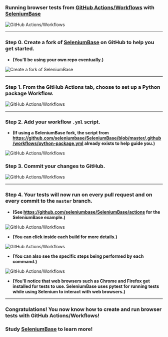 ### Running browser tests from [GitHub Actions/Workflows](https://github.com/seleniumbase/SeleniumBase/actions) with [SeleniumBase](https://github.com/seleniumbase/SeleniumBase)

![](https://cdn2.hubspot.net/hubfs/100006/images/github_workflows_7.png "GitHub Actions/Workflows")

----------

### Step 0. Create a fork of [SeleniumBase](https://github.com/seleniumbase/SeleniumBase) on GitHub to help you get started.

* **(You'll be using your own repo eventually.)**

![](https://cdn2.hubspot.net/hubfs/100006/images/github_workflows_2.png "Create a fork of SeleniumBase")

----------

### Step 1. From the GitHub Actions tab, choose to set up a Python package Workflow.

![](https://cdn2.hubspot.net/hubfs/100006/images/github_workflows_1.png "GitHub Actions/Workflows")

----------

### Step 2. Add your workflow ``.yml`` script.

* **(If using a SeleniumBase fork, the script from https://github.com/seleniumbase/SeleniumBase/blob/master/.github/workflows/python-package.yml already exists to help guide you.)**

![](https://cdn2.hubspot.net/hubfs/100006/images/github_workflows_9.png "GitHub Actions/Workflows")

### Step 3. Commit your changes to GitHub.

![](https://cdn2.hubspot.net/hubfs/100006/images/github_workflows_4.png "GitHub Actions/Workflows")

----------

### Step 4. Your tests will now run on every pull request and on every commit to the ``master`` branch.

* **(See https://github.com/seleniumbase/SeleniumBase/actions for the SeleniumBase example.)**

![](https://cdn2.hubspot.net/hubfs/100006/images/github_workflows_5.png "GitHub Actions/Workflows")

* **(You can click inside each build for more details.)**

![](https://cdn2.hubspot.net/hubfs/100006/images/github_workflows_6.png "GitHub Actions/Workflows")

* **(You can also see the specific steps being performed by each command.)**

![](https://cdn2.hubspot.net/hubfs/100006/images/github_workflows_7.png "GitHub Actions/Workflows")

* **(You'll notice that web browsers such as Chrome and Firefox get installed for tests to use. SeleniumBase uses pytest for running tests while using Selenium to interact with web browsers.)**

----------

### Congratulations! You now know how to create and run browser tests with GitHub Actions/Workflows!

### **Study [SeleniumBase](https://github.com/seleniumbase/SeleniumBase) to learn more!**

